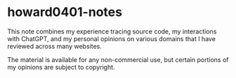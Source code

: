 # howard0401-notes

This note combines my experience tracing source code, my interactions with ChatGPT, and my personal opinions on various domains that I have reviewed across many websites.

The material is available for any non-commercial use, but certain portions of my opinions are subject to copyright.